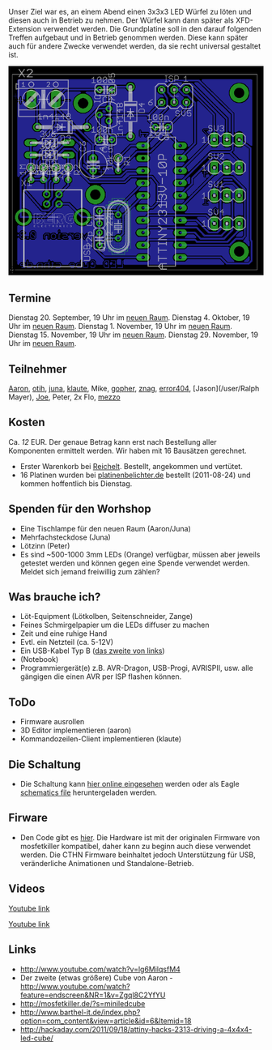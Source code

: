 Unser Ziel war es, an einem Abend einen 3x3x3 LED Würfel zu löten und diesen auch in Betrieb zu nehmen. Der Würfel kann dann später als XFD-Extension verwendet werden. Die Grundplatine soll in den darauf folgenden Treffen aufgebaut und in Betrieb genommen werden. Diese kann später auch für andere Zwecke verwendet werden, da sie recht universal gestaltet ist.

![Embedded image](/images/miniledcube.png)

## Termine

Dienstag 20. September, 19 Uhr im [neuen Raum](/http://cthn.de/treffen/Main#section-Projekte).
Dienstag 4. Oktober, 19 Uhr im [neuen Raum](/http://cthn.de/treffen/Main#section-Projekte).
Dienstag 1. November, 19 Uhr im [neuen Raum](/http://cthn.de/treffen/Main#section-Projekte).
Dienstag 15. November, 19 Uhr im [neuen Raum](/http://cthn.de/treffen/Main#section-Projekte).
Dienstag 29. November, 19 Uhr im [neuen Raum](/http://cthn.de/treffen/Main#section-Projekte).


## Teilnehmer

[Aaron](/user/Aaron), [otih](/user/otih), [juna](/user/Juna), [klaute](/user/klaute), Mike, [gopher](/user/gopher), [znag](/user/znag), [error404](/user/error404), [Jason](/user/Ralph Mayer), [Joe](/user/Joe), Peter, 2x Flo, [mezzo](/user/mezzo)


## Kosten

Ca. *12* EUR. Der genaue Betrag kann erst nach Bestellung aller Komponenten ermittelt werden. Wir haben mit 16 Bausätzen gerechnet.

* Erster Warenkorb bei [Reichelt](/https://secure.reichelt.de/index.html?;ACTION=20;AWKID=489868;PROVID=2084). Bestellt, angekommen und vertütet.
* 16 Platinen wurden bei [platinenbelichter.de](/http://platinenbelichter.de) bestellt (2011-08-24) und kommen hoffentlich bis Dienstag.

## Spenden für den Worhshop

* Eine Tischlampe für den neuen Raum (Aaron/Juna)
* Mehrfachsteckdose (Juna)
* Lötzinn (Peter)
* Es sind ~500-1000 3mm LEDs (Orange) verfügbar, müssen aber jeweils getestet werden und können gegen eine Spende verwendet werden. Meldet sich jemand freiwillig zum zählen?

## Was brauche ich?

* Löt-Equipment (Lötkolben, Seitenschneider, Zange)
* Feines Schmirgelpapier um die LEDs diffuser zu machen
* Zeit und eine ruhige Hand
* Evtl. ein Netzteil (ca. 5-12V)
* Ein USB-Kabel Typ B ([das zweite von links](/http://de.wikipedia.org/w/index.php?title=Datei:USB-Steckerformen.jpg))
* (Notebook)
* Programmiergerät(e) z.B. AVR-Dragon, USB-Progi, AVRISPII, usw. alle gängigen die einen AVR per ISP flashen können.

## ToDo

* Firmware ausrollen
* 3D Editor implementieren (aaron)
* Kommandozeilen-Client implementieren (klaute)

## Die Schaltung

* Die Schaltung kann [hier online eingesehen](/http://www.circuitbee.com/circuit/view/0000000147) werden oder als Eagle [schematics file](/https://github.com/klaute/Cthn.de-MiniLEDCube/blob/USB/pcb/miniledcube.sch) heruntergeladen werden.

## Firware

* Den Code gibt es [hier](/https://github.com/klaute/Cthn.de-MiniLEDCube). Die Hardware ist mit der originalen Firmware von mosfetkiller kompatibel, daher kann zu beginn auch diese verwendet werden. Die CTHN Firmware beinhaltet jedoch Unterstützung für USB, veränderliche Animationen und Standalone-Betrieb.

## Videos

[Youtube link](http://www.youtube.com/watch?v=Zgql8C2YfYU&feature=related )

[Youtube link](http://www.youtube.com/watch?v=lg6MilqsfM4 )


## Links

* http://www.youtube.com/watch?v=lg6MilqsfM4
* Der zweite (etwas größere) Cube von Aaron - http://www.youtube.com/watch?feature=endscreen&NR=1&v=Zgql8C2YfYU
* http://mosfetkiller.de/?s=miniledcube
* http://www.barthel-it.de/index.php?option=com_content&view=article&id=6&Itemid=18
* http://hackaday.com/2011/09/18/attiny-hacks-2313-driving-a-4x4x4-led-cube/


